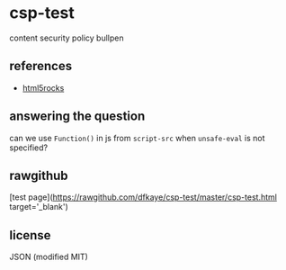 # csp-test

content security policy bullpen

## references

+ [html5rocks](http://www.html5rocks.com/en/tutorials/security/content-security-policy/)

## answering the question

can we use `Function()` in js from `script-src` when `unsafe-eval` is not 
specified?

## rawgithub

[test page](https://rawgithub.com/dfkaye/csp-test/master/csp-test.html target='_blank')

## license

JSON (modified MIT)

